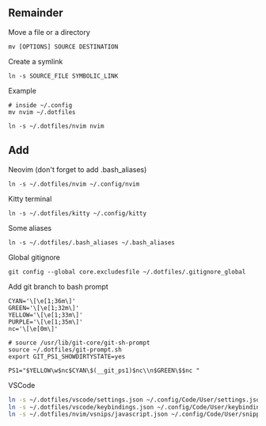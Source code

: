 ## Remainder

Move a file or a directory

```shell
mv [OPTIONS] SOURCE DESTINATION
```

Create a symlink

```shell
ln -s SOURCE_FILE SYMBOLIC_LINK
```

Example

```shell
# inside ~/.config
mv nvim ~/.dotfiles

ln -s ~/.dotfiles/nvim nvim
```

## Add

Neovim (don't forget to add .bash_aliases)

```shell
ln -s ~/.dotfiles/nvim ~/.config/nvim
```

Kitty terminal

```shell
ln -s ~/.dotfiles/kitty ~/.config/kitty
```

Some aliases

```shell
ln -s ~/.dotfiles/.bash_aliases ~/.bash_aliases
```

Global gitignore

```shell
git config --global core.excludesfile ~/.dotfiles/.gitignore_global
```

Add git branch to bash prompt

```shell
CYAN='\[\e[1;36m\]'
GREEN='\[\e[1;32m\]'
YELLOW='\[\e[1;33m\]'
PURPLE='\[\e[1;35m\]'
nc='\[\e[0m\]'

# source /usr/lib/git-core/git-sh-prompt
source ~/.dotfiles/git-prompt.sh
export GIT_PS1_SHOWDIRTYSTATE=yes

PS1="$YELLOW\w$nc$CYAN\$(__git_ps1)$nc\\n$GREEN\$$nc "
```

VSCode

```bash
ln -s ~/.dotfiles/vscode/settings.json ~/.config/Code/User/settings.json
ln -s ~/.dotfiles/vscode/keybindings.json ~/.config/Code/User/keybindings.json
ln -s ~/.dotfiles/nvim/vsnips/javascript.json ~/.config/Code/User/snippets/javascript.json
```

